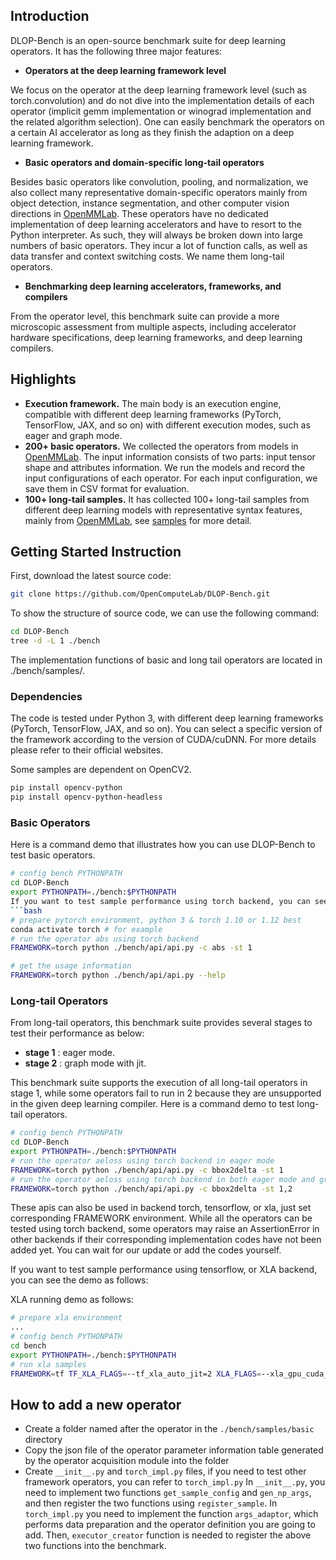 ## Introduction

DLOP-Bench is an open-source benchmark suite for deep learning operators. It has the following three major features:

- **Operators at the deep learning framework level**


We focus on the operator at the deep learning framework level (such as torch.convolution) and do not dive into the implementation details of each operator (implicit gemm implementation or winograd implementation and the related algorithm selection). One can easily benchmark the operators on a certain AI accelerator as long as they finish the adaption on a deep learning framework.

- **Basic operators and domain-specific long-tail operators**


Besides basic operators like convolution, pooling, and normalization, we also collect many representative domain-specific operators mainly from object detection, instance segmentation, and other computer vision directions in [OpenMMLab](https://github.com/open-mmlab). These operators have no dedicated implementation of deep learning accelerators and have to resort to the Python interpreter. As such, they will always be broken down into large numbers of basic operators. They incur a lot of function calls, as well as data transfer and context switching costs. We name them long-tail operators.

- **Benchmarking deep learning accelerators, frameworks, and compilers**


From the operator level, this benchmark suite can provide a more microscopic assessment from multiple aspects, including accelerator hardware specifications, deep learning frameworks, and deep learning compilers.

## Highlights

- **Execution framework.** The main body is an execution engine, compatible with different deep learning frameworks (PyTorch, TensorFlow, JAX, and so on) with different execution modes, such as eager and graph mode.
- **200+ basic operators.** We collected the operators from models in [OpenMMLab](https://github.com/open-mmlab). The input information consists of two parts: input tensor shape and attributes information. We run the models and record the input configurations of each operator. For each input configuration, we save them in CSV format for evaluation.
- **100+ long-tail samples.** It has collected 100+ long-tail samples from different deep learning models with representative syntax features, mainly from [OpenMMLab](https://github.com/open-mmlab), see [samples](bench/samples/README.md) for more detail.

## Getting Started Instruction


First, download the latest source code:
```bash
git clone https://github.com/OpenComputeLab/DLOP-Bench.git
```

To show the structure of source code, we can use the following command:
```bash
cd DLOP-Bench
tree -d -L 1 ./bench
```
The implementation functions of basic and long tail operators are located in ./bench/samples/.

### Dependencies

The code is tested under Python 3, with different deep learning frameworks (PyTorch, TensorFlow, JAX, and so on).
You can select a specific version of the framework according to the version of CUDA/cuDNN.
For more details please refer to their official websites.

Some samples are dependent on OpenCV2.

```bash
pip install opencv-python
pip install opencv-python-headless
```

### Basic Operators

Here is a command demo that illustrates how you can use DLOP-Bench to test basic operators.

```bash
# config bench PYTHONPATH
cd DLOP-Bench
export PYTHONPATH=./bench:$PYTHONPATH
If you want to test sample performance using torch backend, you can see the demo as follows:
```bash
# prepare pytorch environment, python 3 & torch 1.10 or 1.12 best
conda activate torch # for example
# run the operator abs using torch backend
FRAMEWORK=torch python ./bench/api/api.py -c abs -st 1

# get the usage information
FRAMEWORK=torch python ./bench/api/api.py --help
```

### Long-tail Operators

From long-tail operators, this benchmark suite provides several stages to test their performance as below: 
- **stage 1** : eager mode.
- **stage 2** : graph mode with jit.

This benchmark suite supports the execution of all long-tail operators in stage 1, while some operators fail to run in 2 because they are unsupported in the given deep learning compiler.
Here is a command demo to test long-tail operators.

```bash
# config bench PYTHONPATH
cd DLOP-Bench
export PYTHONPATH=./bench:$PYTHONPATH
# run the operator aeloss using torch backend in eager mode
FRAMEWORK=torch python ./bench/api/api.py -c bbox2delta -st 1
# run the operator aeloss using torch backend in both eager mode and graph mode
FRAMEWORK=torch python ./bench/api/api.py -c bbox2delta -st 1,2
```
These apis can also be used in backend torch, tensorflow, or xla, just set corresponding FRAMEWORK environment.
While all the operators can be tested using torch backend, some operators may raise an AssertionError in other backends if their corresponding implementation codes have not been added yet.
You can wait for our update or add the codes yourself.

If you want to test sample performance using tensorflow, or XLA backend, you can see the demo as follows:


XLA running demo as follows:

```bash
# prepare xla environment
...
# config bench PYTHONPATH
cd bench
export PYTHONPATH=./bench:$PYTHONPATH
# run xla samples
FRAMEWORK=tf TF_XLA_FLAGS=--tf_xla_auto_jit=2 XLA_FLAGS=--xla_gpu_cuda_data_dir=.../cuda-10.1 python ./bench/api/api.py -st 1
```

## How to add a new operator

- Create a folder named after the operator in the ``./bench/samples/basic`` directory
- Copy the json file of the operator parameter information table generated by the operator acquisition module into the folder
- Create ``__init__.py`` and ``torch_impl.py`` files, if you need to test other framework operators, you can refer to ``torch_impl.py``
In ``__init__.py``, you need to implement two functions ``get_sample_config`` and ``gen_np_args``, and then register the two functions using ``register_sample``.
In ``torch_impl.py`` you need to implement the function ``args_adaptor``, which performs data preparation and the operator definition you are going to add. Then, ``executor_creator`` function is needed to register the above two functions into the benchmark.
